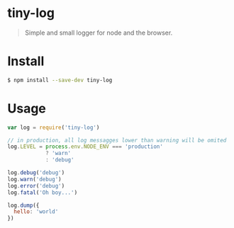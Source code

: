 # tiny-log

> Simple and small logger for node and the browser.

# Install 

```bash
$ npm install --save-dev tiny-log
```

# Usage

```js
var log = require('tiny-log')

// in production, all log messagges lower than warning will be omited
log.LEVEL = process.env.NODE_ENV === 'production'
            ? 'warn'
            : 'debug'

log.debug('debug')
log.warn('debug')
log.error('debug')
log.fatal('Oh boy...')

log.dump({
  hello: 'world'
})
```
